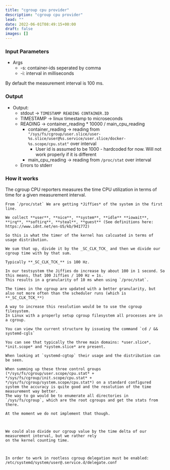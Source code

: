 ```yaml
---
title: "cgroup cpu provider"
description: "cgroup cpu provider"
lead: ""
date: 2022-06-01T08:49:15+00:00
draft: false
images: []
---
```

### Input Parameters

- Args
    - -s: container-ids seperated by comma
    - -i: interval in milliseconds

By default the measurement interval is 100 ms.


### Output

- Output:
    - stdout -> `TIMESTAMP READING CONTAINER.ID` 
     - TIMESTAMP -> linux timestamp to microseconds 
     - READING -> container_reading * 10000 / main_cpu_reading
       - container_reading -> reading from `"/sys/fs/cgroup/user.slice/user-%s.slice/user@%s.service/user.slice/docker-%s.scope/cpu.stat"` over interval
            - User id is assumed to be 1000 - hardcoded for now. Will not work properly if it is different
       - main_cpu_reading -> reading from `/proc/stat` over interval
    - Errors to stderr

### How it works
The cgroup CPU reporters measures the time CPU utilization in terms of time for a
given measurement interval.


```
From `/proc/stat` We are getting *Jiffies* of the system in the first line.

We collect **user**, **nice**, **system**, **idle** **iowait**, **irq**, **softirq**, **steal**, **guest** (See definitions here: https://www.idnt.net/en-US/kb/941772)

So this is what the timer of the kernel has calcuated in terms of usage distribution.

We sum that up, divide it by the _SC_CLK_TCK_ and then we divide our cgroup time with by that sum.

Typically **_SC_CLK_TCK_** is 100 Hz.

In our testsystem the Jiffies do increase by about 100 in 1 second. So this means, that 100 Jiffies / 100 Hz = 1s.
This results in a granularity of 10 ms when using `/proc/stat`.

The times in the cgroup are updated with a better granularity, but also not more often than the scheduler runs (which is **_SC_CLK_TCK_**)

A way to increase this resolution would be to use the cgroup filesystem.
In Linux with a properly setup cgroup filesystem all processes are in a cgroup.

You can view the current structure by issueing the command `cd / && systemd-cgls`

You can see that typically the three main domains: *user.slice*, *init.scope* and *system.slice* are present.

When looking at `systemd-cgtop` their usage and the distribution can be seen.

When summing up these three control groups (*/sys/fs/cgroup/user.scope/cpu.stat* + */sys/fs/cgroup/init.scope/cpu.stat* + */sys/fs/cgroup/system.scope/cpu.stat*) on a standard configured system the accuracy is quite good and the resolution of the time measurement way better.
The way to go would be to enumerate all directories in `/sys/fs/cgroup`, which are the root cgroups and get the stats from there.

At the moment we do not implement that though.



We could also divide our cgroup value by the time delta of our measurement interval, but we rather rely
on the kernel counting time.



In order to work in rootless cgroup delegation must be enabled:
/etc/systemd/system/user@.service.d/delegate.conf
```
